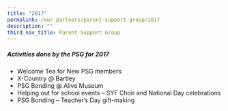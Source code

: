 ```yaml
---
title: "2017"
permalink: /our-partners/parent-support-group/2017
description: ""
third_nav_title: Parent Support Group
---
```

##### Activities done by the PSG for 2017

* Welcome Tea for New PSG members
* X-Country @ Bartley
* PSG Bonding @ Alive Museum
* Helping out for school events – SYF Choir and National Day celebrations
* PSG Bonding – Teacher’s Day gift-making